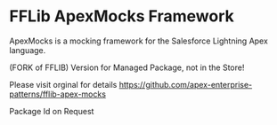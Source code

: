 # FFLib ApexMocks Framework

ApexMocks is a mocking framework for the Salesforce Lightning Apex language. 

(FORK of FFLIB) Version for Managed Package, not in the Store! 

Please visit orginal for details https://github.com/apex-enterprise-patterns/fflib-apex-mocks

Package Id on Request
